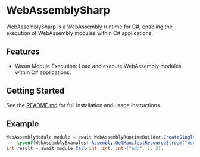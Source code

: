 # WebAssemblySharp

WebAssemblySharp is a WebAssembly runtime for C#, enabling the execution of WebAssembly modules within C# applications.

## Features
- Wasm Module Execution: Load and execute WebAssembly modules within C# applications.

## Getting Started

See the [README.md](../README.md) for full installation and usage instructions.

## Example

```csharp
WebAssemblyModule module = await WebAssemblyRuntimeBuilder.CreateSingleModuleRuntime(
    typeof(WebAssemblyExamples).Assembly.GetManifestResourceStream("WebAssemblySharpExampleData.Programms.add.wasm"));
int result = await module.Call<int, int, int>("add", 1, 2);
```
